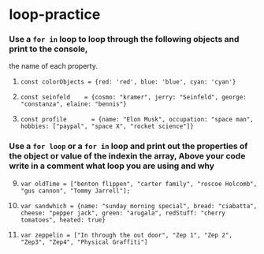 # loop-practice



### Use a `for in` loop to loop through the following objects and print to the console,
the name of each property.

1.  `const colorObjects = {red: 'red', blue: 'blue', cyan: 'cyan'}`

2.  `const seinfeld    = {cosmo: "kramer", jerry: "Seinfeld", george: "constanza", elaine: "bennis"}`

3.  `const profile       = {name: "Elon Musk", occupation: "space man", hobbies: ["paypal", "space X", "rocket science"]}`



### Use a `for loop` or a `for in` loop and print out the properties of the object or value of the indexin the array,  Above your code write in a comment what loop you are using and why


9.  `var oldTime = ["benton flippen", "carter family", "roscoe Holcomb", "gus cannon", "Tommy Jarrell"];`

10. `var sandwhich = {name: "sunday morning special", bread: "ciabatta", cheese: "pepper jack", green: "arugala", redStuff: "cherry tomatoes", heated: true}`

11. `var zeppelin = ["In through the out door", "Zep 1", "Zep 2", "Zep3", "Zep4", "Physical Graffiti"]`


